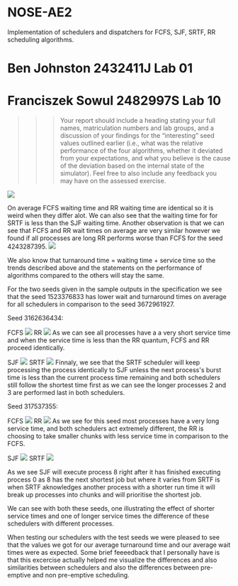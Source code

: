 # NOSE-AE2
Implementation of schedulers and dispatchers for FCFS, SJF, SRTF, RR scheduling algorithms.

# Ben Johnston 2432411J Lab 01
# Franciszek Sowul 2482997S Lab 10

>>> Your report should include a heading stating your full names, matriculation
numbers and lab groups, and a discussion of your findings for the “interesting” seed
values outlined earlier (i.e., what was the relative performance of the four algorithms,
whether it deviated from your expectations, and what you believe is the cause of the
deviation based on the internal state of the simulator). Feel free to also include any
feedback you may have on the assessed exercise.

![](avg_waiting_time.png)

On average FCFS waiting time and RR waiting time are identical so it is weird when they differ alot.
We can also see that the waiting time for for SRTF is less than the SJF waiting time.
Another observation is that we can see that FCFS and RR wait times on average are very similar however we found if all processes are long RR performs worse than FCFS for the seed 4243287395.
![](avg_turnaround_time.png)

We also know that turnaround time = waiting time + service time so the trends described above and the statements on the performance of algorithms compared to the others will stay the same.

For the two seeds given in the sample outputs in the specification we see that the seed 1523376833 has lower wait and turnaround times on average for all schedulers in comparison to the seed 3672961927.

Seed 3162636434:

FCFS
![](316fcfs.png)
RR
![](316rr.png)
As we can see all processes have a a very short service time and when the service time is less than the RR quantum, FCFS and RR proceed identically.

SJF
![](316sjf.png)
SRTF
![](316srtf.png)
Finnaly, we see that the SRTF scheduler will keep processing the process identically to SJF unless the next process's burst time is less than the current process time remaining and both schedulers still follow the shortest time first as we can see the longer processes 2 and 3 are performed last in both schedulers.


Seed 317537355:

FCFS
![](317fcfs.png)
RR
![](317rr.png)
As we see for this seed most processes have a very long service time, and both schedulers act extremely different, the RR is choosing to take smaller chunks with less service time in comparison to the FCFS.

SJF
![](317sjf.png)
SRTF
![](317srtf.png)

As we see SJF will execute process 8 right after it has finished executing process 0 as 8 has the next shortest job but where it varies from SRTF is when SRTF aknowledges another process with a shorter run time it will break up processes into chunks and will prioritise the shortest job.

We can see with both these seeds, one illustrating the effect of shorter service times and one of longer service times the difference of these schedulers with different processes.



When testing our schedulers with the test seeds we were pleased to see that the values we got for our average turnaround time and our average wait times were as expected.
Some brief feeeedback that I personally have is that this excercise actually helped me visualize the differences and also similarities between schedulers and also the differences between pre-emptive and non pre-emptive scheduling.
